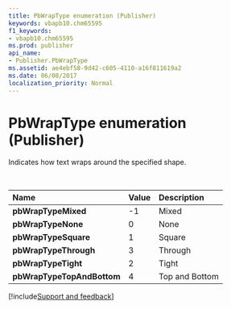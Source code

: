```yaml
---
title: PbWrapType enumeration (Publisher)
keywords: vbapb10.chm65595
f1_keywords:
- vbapb10.chm65595
ms.prod: publisher
api_name:
- Publisher.PbWrapType
ms.assetid: ae4ebf58-9d42-c605-4110-a16f811619a2
ms.date: 06/08/2017
localization_priority: Normal
---
```



# PbWrapType enumeration (Publisher)

Indicates how text wraps around the specified shape. 

<br/>

|Name|Value|Description|
|:-----|:-----|:-----|
| **pbWrapTypeMixed**|-1|Mixed|
| **pbWrapTypeNone**|0|None|
| **pbWrapTypeSquare**|1|Square|
| **pbWrapTypeThrough**|3|Through|
| **pbWrapTypeTight**|2|Tight|
| **pbWrapTypeTopAndBottom**|4|Top and Bottom|

[!include[Support and feedback](~/includes/feedback-boilerplate.md)]